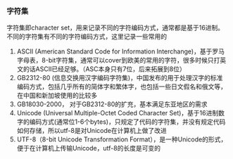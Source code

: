 ### 字符集
字符集即character set，用来记录不同的字符编码方式，通常都是基于16进制。不同的字符集有不同的字符编码方式，这里记录一些常用的
1. ASCII (American Standard Code for Information Interchange)，基于罗马字母表，8-bit字符集，通常可以cover到欧美的常用的字符，很多时候只打英文的话ASCII已经足够。（ASC本身只有7位，后来拓展到8位）
2. GB2312-80 (信息交换用汉字编码字符集)，中国发布的用于处理汉字的标准编码方式，包括几乎所有的简体字和繁体字，也包括一些日文假名和俄文等，在中国和新加坡使用的比较多
3. GB18030-2000， 对于GB2312-80的扩充，基本满足东亚地区的需求
4. Unicode (Universal Multiple-Octet Coded Character Set)，基于16进制数字的编码方式(通常位1-6个bytes)，只规定了代码的字符集，并没有规定代码如何存储，所以utf-8是对Unicode在计算机上做了改进
5. UTF-8（8-bit Unicode Transformation Format），是一种Unicode的形式，便于在计算机上传输Unicode，utf-8的长度是可变的
